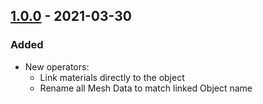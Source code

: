 ## [1.0.0] - 2021-03-30
### Added
- New operators:
    - Link materials directly to the object
    - Rename all Mesh Data to match linked Object name

[1.0.0]: ./releases/tag/v1.0.0
